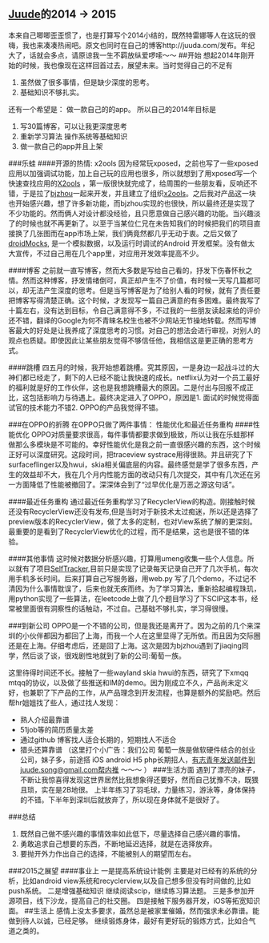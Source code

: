 
[Juude](https://github.com/Juude)的2014 -> 2015
----

本来自己唧唧歪歪惯了，也是打算写个2014小结的，既然特雷娜等人在这玩的很嗨，我也来凑凑热闹吧。原文也同时在自己的博客http://juuda.com/发布。年纪大了，话就会多点，请原谅我一生不羁放纵爱啰嗦～～
##开始
想起2014年刚开始的时候，我也像现在这样回首过去，展望未来。当时觉得自己的不足有

1. 虽然做了很多事情，但是缺少深度的思考。
2. 基础知识不够扎实。

还有一个希望是： 做一款自己的的app。
所以自己的2014年目标是
1. 写30篇博客，可以让我更深度思考
2. 重新学习算法 操作系统等基础知识 
3. 做一款自己的app并且上架

###乐蛙
####开源的热情: x2ools
因为经常玩xposed，之前也写了一些xposed应用以加强调试功能，加上自己玩的应用也很多，所以就想到了用xposed写一个快速查找应用的[X2ools]( https://github.com/X2ools/X2ools)
，第一版很快就完成了，给周围的一些朋友看，反响还不错，于是拉了[bjzhou](https://github.com/bjzhou)一起来开发，并且建立了组织[x2ools](https://github.com/X2ools)。之后我对产品这一块也开始感兴趣，想了许多新功能，而bjzhou实现的也很快，所以最终还是实现了不少功能的。然而俩人对设计都没经验，且只愿意做自己感兴趣的功能。当兴趣淡了的时候也就不再更新了。以至于当某位仁兄在未告知我们的时候把我们的项目直接换了几张图而在app市场上架，我们俩竟然都几乎无动于衷。之后又做了[droidMocks](https://github.com/Juude/droidMocks), 是一个模拟数据，以及运行时调试的Android 开发框架。没有做太大宣传，不过自己用在几个app里，对应用开发效率提高不少。

####博客
之前就一直写博客，然而大多数是写给自己看的，抒发下伤春怀秋之情。然而这种博客，抒发情绪倒可，真正却产生不了价值，有时候一天写几篇都可以，却无法产生深度的思考。但是当写博客是为了给别人看的时候，就有了责任要把博客写得清楚正确。这个时候，才发现写一篇自己满意的有多困难。最终我写了十篇左右，没有达到目标，令自己满意得不多，不过我的一些朋友读起来给的评价还不错，翻译的Google为何不青睐名校生也被不少网站无节操地转载。然而写博客最大的好处是让我养成了深度思考的习惯。对自己的想法会进行审视，对别人的观点也质疑。即使因此让某些朋友觉得不够信任他，我相信这是更正确的思考方式。

####跳槽
四五月的时候，我开始想着跳槽。究其原因，一是身边一起战斗过的大神们都已经走了，剩下的人已经不能让我快速的成长。netflix认为对一个员工最好的福利就是好的工作伙伴，这也是我想跳槽最大的原因。二是付出与回报不成正比，这包括影响力与待遇上。最终决定进入了OPPO，原因是1. 面试的时候觉得面试官的技术能力不错2. OPPO的产品我觉得不错。

###在OPPO的折腾
在OPPO只做了两件事情： 性能优化和最近任务重构
####性能优化
OPPO对质量要求很高，每件事情都要求做到极致，所以让我在乐蛙那样做那么多模块是不可能的。幸好性能优化是我之前一直很感兴趣的东西，这个时候正好可以深度研究。这段时间，把traceview systrace用得很熟。并且研究了下surfaceflinger以及hwui，skia相关偏底层的内容。最终感觉是学了很多东西，产生的效益却不大，我在几个月内性能方面的改动只有几次提交，其中有几次还在另一方面降低了性能被撤回了。深深体会到了“过早优化是万恶之源这句话”。

####最近任务重构
通过最近任务重构学习了RecyclerView的构造。刚接触时候还没有RecyclerView还没有发布,但是当时对于新技术太过痴迷，所以还是选择了preview版本的RecyclerView，做了太多的定制，也对View系统了解的更深刻。最重要的是看到了RecyclerView优化的过程，而不是结果，这也是很不错的体验。

####其他事情
这时候对数据分析感兴趣，打算用umeng收集一些个人信息。所以就有了项目[SelfTracker](https://github.com/Juude/SelfTracker),目前只是实现了记录每天记录自己开了几次手机，每次用手机多长时间。后来打算自己写服务器，用web.py 写了几个demo，不过记不清因为什么事情耽误了，后来也就无疾而终。为了学习算法，重新拾起编程珠玑，用python实现了一些算法，在leetcode上做了几个题目学习了下SCIP这本书，经常被里面很有洞察性的话触动，不过自。己基础不够扎实，学习得很慢。

###到新公司
OPPO是一个不错的公司，但是我还是离开了。因为之前的几个来深圳的小伙伴都因为都回了上海，而我一个人在这里显得了无所依。而且因为交际圈还是在上海。仔细考虑后，还是回了上海。这次是因为bjzhou遇到了jiaqing同学，然后谈了谈，很戏剧性地就到了新的公司:葡萄一族。

这里待得时间还不长。接触了一些wayland skia hwui的东西，研究了下xmqq mtqq的协议，以及做了些推送和IM的demo。因为刚成立不久，产品尚未定义好，也兼职了下产品的工作，从产品理念到开发流程，也算是额外的奖励吧。然后帮hr姐姐找了些人，通过找人发现：
- 熟人介绍最靠谱
- 51job等的简历质量太差 
- 通过github 博客找人适合长期的，短期找人不适合
- 猎头还算靠谱
（这里打个小广告：我们公司 葡萄一族是做软硬件结合的创业公司，妹子多，前途搭  iOS android H5 php长期招人，有志青年发送邮件到juude.song@gmail.com帮内推 ～～～
）
###生活方面
遇到了漂亮的妹子，不断让我惊喜得发现这世界居然比我想象得还要好，然而自己犹豫不决，既猥且琐，实在是2B地很。
上半年练习了羽毛球，力量练习，游泳等，身体保持的不错。下半年到深圳后就放弃了，所以现在身体就不是很好了。

###总结
1. 既然自己做不感兴趣的事情效率如此低下，尽量选择自己感兴趣的事情。
2. 勇敢追求自己想要的东西，不断地延迟选择，就是在选择放弃。
3. 要抛开外力作出自己的选择，不能被别人的期望而左右。

###2015之展望
####事业上
一是提高系统设计能例
主要是对已经有的系统的分析，比如android view系统和recyclerview,以及自己想多但没有时间做的,比如push系统。
二是增强基础知识
继续阅读scip，继续练习算法题。
三是多参加开源项目，线下沙龙，提高自己的社交圈。
四是接触下服务器开发，iOS等拓宽知识面。
##生活上
感情上没太多要求，虽然总是被家里催婚，然而强求未必靠谱。能做到待人以诚，已经足够。
继续锻炼身体，最好有更好玩的锻炼方式，比如合气道之类的。
